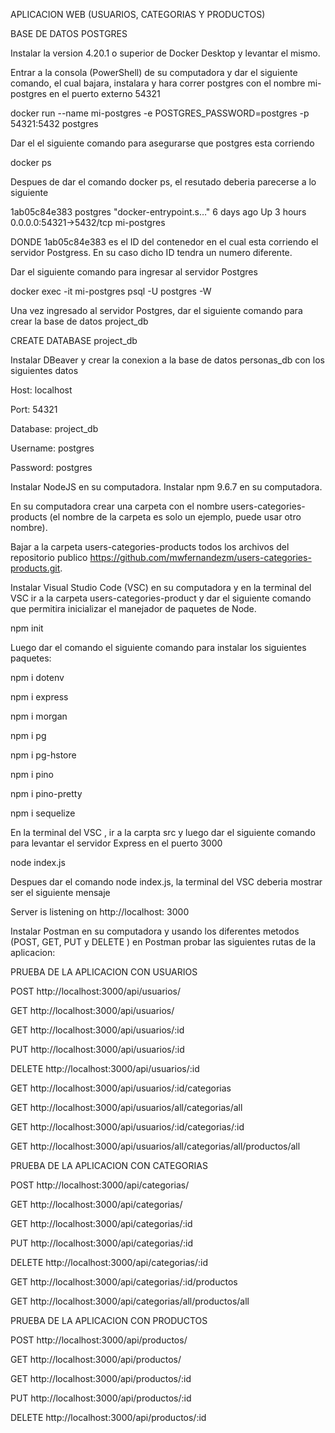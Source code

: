 APLICACION WEB (USUARIOS, CATEGORIAS Y PRODUCTOS)

BASE DE DATOS POSTGRES

Instalar la version 4.20.1 o superior de Docker Desktop y levantar el mismo.

Entrar a la consola (PowerShell) de su computadora y dar el siguiente comando, el cual bajara, instalara y hara correr postgres con el nombre mi-postgres en el puerto externo 54321

docker run --name mi-postgres -e POSTGRES_PASSWORD=postgres -p 54321:5432 postgres

Dar el el siguiente comando para asegurarse que postgres esta corriendo

docker ps

Despues de dar el comando docker ps, el resutado deberia parecerse a lo siguiente

1ab05c84e383 postgres "docker-entrypoint.s…" 6 days ago Up 3 hours 0.0.0.0:54321->5432/tcp mi-postgres

DONDE 1ab05c84e383 es el ID del contenedor en el cual esta corriendo el servidor Postgress. En su caso dicho ID tendra un numero diferente.

Dar el siguiente comando para ingresar al servidor Postgres

docker exec -it mi-postgres psql -U postgres -W

Una vez ingresado al servidor Postgres, dar el siguiente comando para crear la base de datos project_db

CREATE DATABASE project_db

Instalar DBeaver y crear la conexion a la base de datos personas_db con los siguientes datos

Host: localhost

Port: 54321

Database: project_db

Username: postgres

Password: postgres

Instalar NodeJS en su computadora. Instalar npm 9.6.7 en su computadora.

En su computadora crear una carpeta con el nombre users-categories-products (el nombre de la carpeta es solo un ejemplo, puede usar otro nombre).

Bajar a la carpeta users-categories-products todos los archivos del repositorio publico https://github.com/mwfernandezm/users-categories-products.git.

Instalar Visual Studio Code (VSC) en su computadora y en la terminal del VSC ir a la carpeta users-categories-product y dar el siguiente comando que permitira inicializar el manejador de paquetes de Node.

npm init

Luego dar el comando el siguiente comando para instalar los siguientes paquetes: 

npm i dotenv

npm i express

npm i morgan

npm i pg

npm i pg-hstore

npm i pino

npm i pino-pretty

npm i sequelize


En la terminal del VSC , ir a la carpta src y luego dar el siguiente comando para levantar el servidor Express en el puerto 3000

node index.js

Despues dar el comando node index.js, la terminal del VSC deberia mostrar ser el siguiente mensaje

Server is listening on http://localhost: 3000

Instalar Postman en su computadora y usando los diferentes metodos (POST, GET, PUT y DELETE ) en Postman probar las siguientes rutas de la aplicacion:

PRUEBA DE LA APLICACION CON USUARIOS


POST http://localhost:3000/api/usuarios/

GET http://localhost:3000/api/usuarios/

GET http://localhost:3000/api/usuarios/:id

PUT http://localhost:3000/api/usuarios/:id

DELETE http://localhost:3000/api/usuarios/:id

GET http://localhost:3000/api/usuarios/:id/categorias

GET http://localhost:3000/api/usuarios/all/categorias/all

GET http://localhost:3000/api/usuarios/:id/categorias/:id

GET http://localhost:3000/api/usuarios/all/categorias/all/productos/all



PRUEBA DE LA APLICACION CON CATEGORIAS


POST http://localhost:3000/api/categorias/

GET http://localhost:3000/api/categorias/

GET http://localhost:3000/api/categorias/:id

PUT http://localhost:3000/api/categorias/:id

DELETE http://localhost:3000/api/categorias/:id

GET http://localhost:3000/api/categorias/:id/productos

GET http://localhost:3000/api/categorias/all/productos/all



PRUEBA DE LA APLICACION CON PRODUCTOS


POST http://localhost:3000/api/productos/

GET http://localhost:3000/api/productos/

GET http://localhost:3000/api/productos/:id

PUT http://localhost:3000/api/productos/:id

DELETE http://localhost:3000/api/productos/:id






